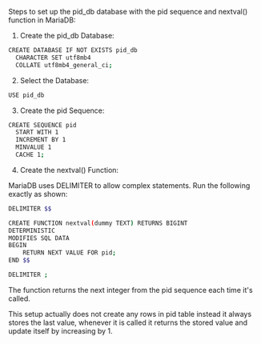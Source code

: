 Steps to set up the pid_db database with the pid sequence and nextval() function in MariaDB:

1. Create the pid_db Database:

```bash
CREATE DATABASE IF NOT EXISTS pid_db
  CHARACTER SET utf8mb4
  COLLATE utf8mb4_general_ci;
```

2. Select the Database:

```bash
USE pid_db
```

3. Create the pid Sequence:

```bash
CREATE SEQUENCE pid
  START WITH 1
  INCREMENT BY 1
  MINVALUE 1
  CACHE 1;
```

4. Create the nextval() Function:

MariaDB uses DELIMITER to allow complex statements. Run the following exactly as shown:

```bash
DELIMITER $$

CREATE FUNCTION nextval(dummy TEXT) RETURNS BIGINT
DETERMINISTIC
MODIFIES SQL DATA
BEGIN
    RETURN NEXT VALUE FOR pid;
END $$

DELIMITER ;
```

The function returns the next integer from the pid sequence each time it's called.

This setup actually does not create any rows in pid table instead it always stores the last value, whenever it is called it returns the stored value and update itself by increasing by 1.
